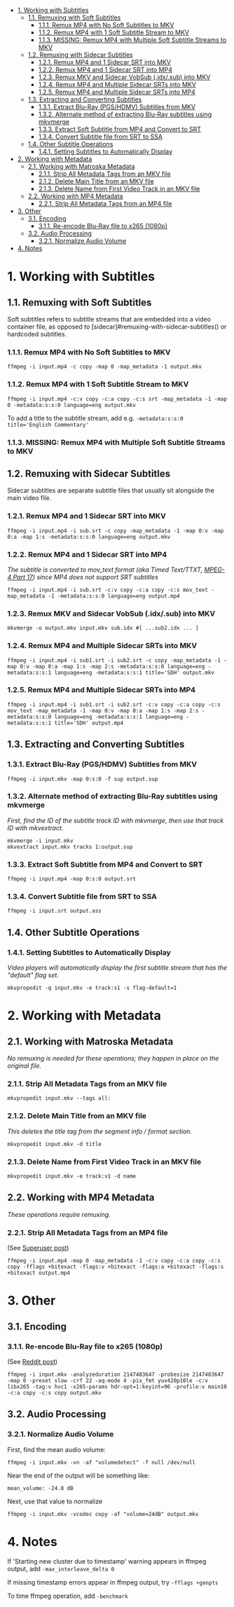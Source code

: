 - [1. Working with Subtitles](#1-working-with-subtitles)
  - [1.1. Remuxing with Soft Subtitles](#11-remuxing-with-soft-subtitles)
    - [1.1.1. Remux MP4 with No Soft Subtitles to MKV](#111-remux-mp4-with-no-soft-subtitles-to-mkv)
    - [1.1.2. Remux MP4 with 1 Soft Subtitle Stream to MKV](#112-remux-mp4-with-1-soft-subtitle-stream-to-mkv)
    - [1.1.3. MISSING: Remux MP4 with Multiple Soft Subtitle Streams to MKV](#113-missing-remux-mp4-with-multiple-soft-subtitle-streams-to-mkv)
  - [1.2. Remuxing with Sidecar Subtitles](#12-remuxing-with-sidecar-subtitles)
    - [1.2.1. Remux MP4 and 1 Sidecar SRT into MKV](#121-remux-mp4-and-1-sidecar-srt-into-mkv)
    - [1.2.2. Remux MP4 and 1 Sidecar SRT into MP4](#122-remux-mp4-and-1-sidecar-srt-into-mp4)
    - [1.2.3. Remux MKV and Sidecar VobSub (.idx/.sub) into MKV](#123-remux-mkv-and-sidecar-vobsub-idxsub-into-mkv)
    - [1.2.4. Remux MP4 and Multiple Sidecar SRTs into MKV](#124-remux-mp4-and-multiple-sidecar-srts-into-mkv)
    - [1.2.5. Remux MP4 and Multiple Sidecar SRTs into MP4](#125-remux-mp4-and-multiple-sidecar-srts-into-mp4)
  - [1.3. Extracting and Converting Subtitles](#13-extracting-and-converting-subtitles)
    - [1.3.1. Extract Blu-Ray (PGS/HDMV) Subtitles from MKV](#131-extract-blu-ray-pgshdmv-subtitles-from-mkv)
    - [1.3.2. Alternate method of extracting Blu-Ray subtitles using mkvmerge](#132-alternate-method-of-extracting-blu-ray-subtitles-using-mkvmerge)
    - [1.3.3. Extract Soft Subtitle from MP4 and Convert to SRT](#133-extract-soft-subtitle-from-mp4-and-convert-to-srt)
    - [1.3.4. Convert Subtitle file from SRT to SSA](#134-convert-subtitle-file-from-srt-to-ssa)
  - [1.4. Other Subtitle Operations](#14-other-subtitle-operations)
    - [1.4.1. Setting Subtitles to Automatically Display](#141-setting-subtitles-to-automatically-display)
- [2. Working with Metadata](#2-working-with-metadata)
  - [2.1. Working with Matroska Metadata](#21-working-with-matroska-metadata)
    - [2.1.1. Strip All Metadata Tags from an MKV file](#211-strip-all-metadata-tags-from-an-mkv-file)
    - [2.1.2. Delete Main Title from an MKV file](#212-delete-main-title-from-an-mkv-file)
    - [2.1.3. Delete Name from First Video Track in an MKV file](#213-delete-name-from-first-video-track-in-an-mkv-file)
  - [2.2. Working with MP4 Metadata](#22-working-with-mp4-metadata)
    - [2.2.1. Strip All Metadata Tags from an MP4 file](#221-strip-all-metadata-tags-from-an-mp4-file)
- [3. Other](#3-other)
  - [3.1. Encoding](#31-encoding)
    - [3.1.1. Re-encode Blu-Ray file to x265 (1080p)](#311-re-encode-blu-ray-file-to-x265-1080p)
  - [3.2. Audio Processing](#32-audio-processing)
    - [3.2.1. Normalize Audio Volume](#321-normalize-audio-volume)
- [4. Notes](#4-notes)

# 1. Working with Subtitles

## 1.1. Remuxing with Soft Subtitles
Soft subtitles refers to subtitle streams that are embedded into a video container file, as opposed to [sidecar]#remuxing-with-sidecar-subtitles() or hardcoded subtitles.

### 1.1.1. Remux MP4 with No Soft Subtitles to MKV
```
ffmpeg -i input.mp4 -c copy -map 0 -map_metadata -1 output.mkv
```

### 1.1.2. Remux MP4 with 1 Soft Subtitle Stream to MKV
```
ffmpeg -i input.mp4 -c:v copy -c:a copy -c:s srt -map_metadata -1 -map 0 -metadata:s:s:0 language=eng output.mkv
```
To add a title to the subtitle stream, add e.g. `-metadata:s:s:0 title='English Commentary'`

### 1.1.3. MISSING: Remux MP4 with Multiple Soft Subtitle Streams to MKV

## 1.2. Remuxing with Sidecar Subtitles
Sidecar subtitles are separate subtitle files that usually sit alongside the main video file.

### 1.2.1. Remux MP4 and 1 Sidecar SRT into MKV
```
ffmpeg -i input.mp4 -i sub.srt -c copy -map_metadata -1 -map 0:v -map 0:a -map 1:s -metadata:s:s:0 language=eng output.mkv
```

### 1.2.2. Remux MP4 and 1 Sidecar SRT into MP4
*The subtitle is converted to mov_text format (aka Timed Text/TTXT, [MPEG-4 Part 17](http://en.wikipedia.org/wiki/MPEG-4_Part_17)) since MP4 does not support SRT subtitles*
```
ffmpeg -i input.mp4 -i sub.srt -c:v copy -c:a copy -c:s mov_text -map_metadata -1 -metadata:s:s:0 language=eng output.mp4
```

### 1.2.3. Remux MKV and Sidecar VobSub (.idx/.sub) into MKV
```
mkvmerge -o output.mkv input.mkv sub.idx #[ ...sub2.idx ... ]
```

### 1.2.4. Remux MP4 and Multiple Sidecar SRTs into MKV
```
ffmpeg -i input.mp4 -i sub1.srt -i sub2.srt -c copy -map_metadata -1 -map 0:v -map 0:a -map 1:s -map 2:s -metadata:s:s:0 language=eng -metadata:s:s:1 language=eng -metadata:s:s:1 title='SDH' output.mkv
```

### 1.2.5. Remux MP4 and Multiple Sidecar SRTs into MP4
```
ffmpeg -i input.mp4 -i sub1.srt -i sub2.srt -c:v copy -c:a copy -c:s mov_text -map_metadata -1 -map 0:v -map 0:a -map 1:s -map 2:s -metadata:s:s:0 language=eng -metadata:s:s:1 language=eng -metadata:s:s:1 title='SDH' output.mp4
```

## 1.3. Extracting and Converting Subtitles

### 1.3.1. Extract Blu-Ray (PGS/HDMV) Subtitles from MKV
```
ffmpeg -i input.mkv -map 0:s:0 -f sup output.sup
```

### 1.3.2. Alternate method of extracting Blu-Ray subtitles using mkvmerge
*First, find the ID of the subtitle track ID with mkvmerge, then use that track ID with mkvextract.*
```
mkvmerge -i input.mkv
mkvextract input.mkv tracks 1:output.sup
```

### 1.3.3. Extract Soft Subtitle from MP4 and Convert to SRT
```
ffmpeg -i input.mp4 -map 0:s:0 output.srt
```

### 1.3.4. Convert Subtitle file from SRT to SSA
```
ffmpeg -i input.srt output.ass
```

## 1.4. Other Subtitle Operations

### 1.4.1. Setting Subtitles to Automatically Display
*Video players will automatically display the first subtitle stream that has the "default" flag set.*
```
mkvpropedit -q input.mkv -e track:s1 -s flag-default=1
```

# 2. Working with Metadata

## 2.1. Working with Matroska Metadata
*No remuxing is needed for these operations; they happen in place on the original file.*

### 2.1.1. Strip All Metadata Tags from an MKV file
```
mkvpropedit input.mkv --tags all:
```

### 2.1.2. Delete Main Title from an MKV file
*This deletes the title tag from the segment info / format section.*
```
mkvpropedit input.mkv -d title
```

### 2.1.3. Delete Name from First Video Track in an MKV file
```
mkvpropedit input.mkv -e track:v1 -d name
```

## 2.2. Working with MP4 Metadata
*These operations require remuxing.*

### 2.2.1. Strip All Metadata Tags from an MP4 file
(See [Superuser post](https://superuser.com/questions/441361/strip-metadata-from-all-formats-with-ffmpeg/428039#428039))
```
ffmpeg -i input.mp4 -map 0 -map_metadata -1 -c:v copy -c:a copy -c:s copy -fflags +bitexact -flags:v +bitexact -flags:a +bitexact -flags:s +bitexact output.mp4
```

# 3. Other

## 3.1. Encoding

### 3.1.1. Re-encode Blu-Ray file to x265 (1080p)
(See [Reddit post](https://www.reddit.com/r/ffmpeg/comments/mij9mr/which_settings_for_converting_fullhd_blu_rays_to/?rdt=47933))
```
ffmpeg -i input.mkv -analyzeduration 2147483647 -probesize 2147483647 -map 0 -preset slow -crf 22 -aq-mode 4 -pix_fmt yuv420p10le -c:v libx265 -tag:v hvc1 -x265-params hdr-opt=1:keyint=96 -profile:v main10 -c:a copy -c:s copy output.mkv
```

## 3.2. Audio Processing

### 3.2.1. Normalize Audio Volume
First, find the mean audio volume:
```
ffmpeg -i input.mkv -vn -af "volumedetect" -f null /dev/null
```

Near the end of the output will be something like:

`mean_volume: -24.8 dB`

Next, use that value to normalize
```
ffmpeg -i input.mkv -vcodec copy -af "volume=24dB" output.mkv
```

# 4. Notes

If 'Starting new cluster due to timestamp' warning appears in ffmpeg output, add `-max_interleave_delta 0`

If missing timestamp errors appear in ffmpeg output, try `-fflags +genpts`

To time ffmpeg operation, add `-benchmark`
